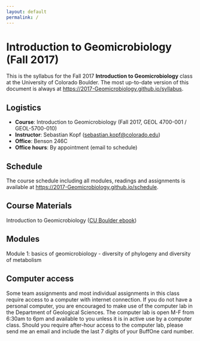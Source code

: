 ```yaml
---
layout: default
permalink: /
---
```


# Introduction to Geomicrobiology (Fall 2017)

This is the syllabus for the Fall 2017 **Introduction to Geomicrobiology** class at the University of Colorado Boulder. The most up-to-date version of this document is always at https://2017-Geomicrobiology.github.io/syllabus.

## Logistics

- **Course**: Introduction to Geomicrobiology (Fall 2017, GEOL 4700-001 / GEOL-5700-010)
- **Instructor**: Sebastian Kopf ([sebastian.kopf@colorado.edu](mailto:sebastian.kopf@colorado.edu))
- **Office**: Benson 246C
- **Office hours**: By appointment (email to schedule)

## Schedule

The course schedule including all modules, readings and assignments is available at https://2017-Geomicrobiology.github.io/schedule.

## Course Materials

Introduction to Geomicrobiology ([CU Boulder ebook](http://search.ebscohost.com.colorado.idm.oclc.org/login.aspx?direct=true&db=nlebk&AN=274665&site=ehost-live&scope=site))



##  Modules

Module 1: basics of geomicrobiology - diversity of phylogeny and diversity of metabolism

## Computer access

Some team assignments and most individual assignments in this class require access to a computer with internet connection. If you do not have a personal computer, you are encouraged to make use of the computer lab in the Department of Geological Sciences. The computer lab is open M-F from 6:30am to 6pm and available to you unless it is in active use by a computer class. Should you require after-hour access to the computer lab, please send me an email and include the last 7 digits of your BuffOne card number.
